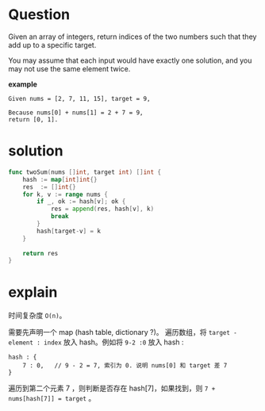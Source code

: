 # Question
Given an array of integers, return indices of the two numbers such that they add up to a specific target.

You may assume that each input would have exactly one solution, and you may not use the same element twice.  

**example**
```
Given nums = [2, 7, 11, 15], target = 9,

Because nums[0] + nums[1] = 2 + 7 = 9,
return [0, 1].
```

# solution
```go
func twoSum(nums []int, target int) []int {
    hash := map[int]int{}
    res  := []int{}
    for k, v := range nums {
        if _, ok := hash[v]; ok {
            res = append(res, hash[v], k)
            break
        }
        hash[target-v] = k
    }
    
    return res
}
```
# explain
时间复杂度 ```O(n)```。  

需要先声明一个 map (hash table, dictionary ?)。 遍历数组，将 ```target - element : index``` 放入 hash。例如将 ```9-2 :0``` 放入 hash :   
```
hash : {
    7 : 0,   // 9 - 2 = 7, 索引为 0. 说明 nums[0] 和 target 差 7
}
```
遍历到第二个元素 7 ，则判断是否存在 hash[7]，如果找到，则 ```7 + nums[hash[7]] = target``` 。
